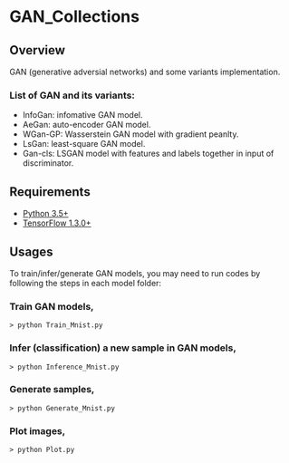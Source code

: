 # GAN_Collections

## Overview

GAN (generative adversial networks) and some variants implementation.

### List of GAN and its variants:
* InfoGan: infomative GAN model.
* AeGan: auto-encoder GAN model.
* WGan-GP: Wasserstein GAN model with gradient peanlty. 
* LsGan: least-square GAN model.
* Gan-cls: LSGAN model with features and labels together in input of discriminator.

## Requirements

- [Python 3.5+](https://anaconda.org/anaconda/python)
- [TensorFlow 1.3.0+](https://www.tensorflow.org/install/)
 
## Usages

To train/infer/generate GAN models, you may need to run codes by following the steps in each model folder:
### Train GAN models,
```
> python Train_Mnist.py 

```

### Infer (classification) a new sample in GAN models,
```
> python Inference_Mnist.py
```

### Generate samples, 
```
> python Generate_Mnist.py
```

### Plot images,
```
> python Plot.py
```
